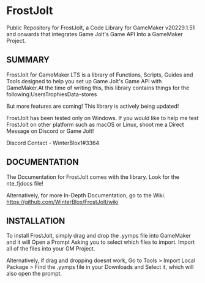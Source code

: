 # FrostJolt
Public Repository for FrostJolt, a Code Library for GameMaker v20229.1.51 and onwards that integrates Game Jolt's Game API Into a GameMaker Project.

## SUMMARY

FrostJolt for GameMaker LTS is a library of Functions, Scripts, Guides and Tools designed to help you set up Game Jolt's Game API with GameMaker.At the time of writing this, this library contains things for the following:UsersTrophiesData-stores

But more features are coming! This library is actively being updated!

FrostJolt has been tested only on Windows. If you would like to help me test FrostJolt on other platform such as macOS or Linux, shoot me a Direct Message on Discord or Game Jolt!

Discord Contact - WinterBlox1#3364

## DOCUMENTATION

The Documentation for FrostJolt comes with the library. Look for the nte_fjdocs file!

Alternatively, for more In-Depth Documentation, go to the Wiki. https://github.com/WinterBlox/FrostJolt/wiki

## INSTALLATION

To install FrostJolt, simply drag and drop the .yymps file into GameMaker and it will Open a Prompt Asking you to select which files to import. Import all of the files into your GM Project.

Alternatively, if drag and dropping doesnt work, Go to Tools > Import Local Package > Find the .yymps file in your Downloads and Select it, which will also open the prompt.